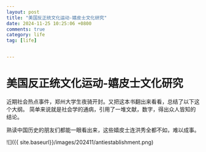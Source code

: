 ```yaml
---
layout: post
title: "美国反正统文化运动-嬉皮士文化研究"
date: 2024-11-25 10:25:06 +0800
comments: true
category: life
tag: [life]


---
```


# 美国反正统文化运动-嬉皮士文化研究


近期社会热点事件，郑州大学生夜骑开封。又把这本书翻出来看看，总结了以下这个大纲。
简单来说就是社会学的通病，引用了一堆文献，数字，得出众人皆知的结论。


熟读中国历史的朋友们都能一眼看出来，这些嬉皮士连洪秀全都不如，难以成事。



![]({{ site.baseurl}}/images/202411/antiestablishment.png)



